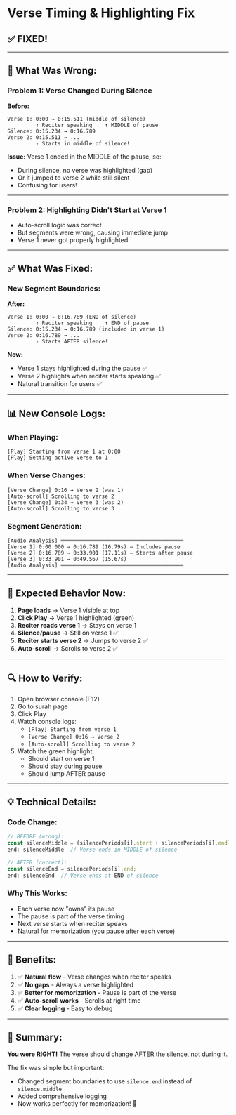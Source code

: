 # Verse Timing & Highlighting Fix

## ✅ **FIXED!**

---

## 🔧 **What Was Wrong:**

### **Problem 1: Verse Changed During Silence**
**Before:**
```
Verse 1: 0:00 → 0:15.511 (middle of silence)
         ↑ Reciter speaking    ↑ MIDDLE of pause
Silence: 0:15.234 → 0:16.789
Verse 2: 0:15.511 → ...
         ↑ Starts in middle of silence!
```

**Issue:** Verse 1 ended in the MIDDLE of the pause, so:
- During silence, no verse was highlighted (gap)
- Or it jumped to verse 2 while still silent
- Confusing for users!

---

### **Problem 2: Highlighting Didn't Start at Verse 1**
- Auto-scroll logic was correct
- But segments were wrong, causing immediate jump
- Verse 1 never got properly highlighted

---

## ✅ **What Was Fixed:**

### **New Segment Boundaries:**
**After:**
```
Verse 1: 0:00 → 0:16.789 (END of silence)
         ↑ Reciter speaking    ↑ END of pause
Silence: 0:15.234 → 0:16.789 (included in verse 1)
Verse 2: 0:16.789 → ...
         ↑ Starts AFTER silence!
```

**Now:**
- Verse 1 stays highlighted during the pause ✅
- Verse 2 highlights when reciter starts speaking ✅
- Natural transition for users ✅

---

## 📊 **New Console Logs:**

### **When Playing:**
```
[Play] Starting from verse 1 at 0:00
[Play] Setting active verse to 1
```

### **When Verse Changes:**
```
[Verse Change] 0:16 → Verse 2 (was 1)
[Auto-scroll] Scrolling to verse 2
[Verse Change] 0:34 → Verse 3 (was 2)
[Auto-scroll] Scrolling to verse 3
```

### **Segment Generation:**
```
[Audio Analysis] ═══════════════════════════════════════
[Verse 1] 0:00.000 → 0:16.789 (16.79s) ← Includes pause
[Verse 2] 0:16.789 → 0:33.901 (17.11s) ← Starts after pause
[Verse 3] 0:33.901 → 0:49.567 (15.67s)
[Audio Analysis] ═══════════════════════════════════════
```

---

## 🎯 **Expected Behavior Now:**

1. **Page loads** → Verse 1 visible at top
2. **Click Play** → Verse 1 highlighted (green)
3. **Reciter reads verse 1** → Stays on verse 1
4. **Silence/pause** → Still on verse 1 ✅
5. **Reciter starts verse 2** → Jumps to verse 2 ✅
6. **Auto-scroll** → Scrolls to verse 2 ✅

---

## 🔍 **How to Verify:**

1. Open browser console (F12)
2. Go to surah page
3. Click Play
4. Watch console logs:
   - `[Play] Starting from verse 1`
   - `[Verse Change] 0:16 → Verse 2`
   - `[Auto-scroll] Scrolling to verse 2`
5. Watch the green highlight:
   - Should start on verse 1
   - Should stay during pause
   - Should jump AFTER pause

---

## 💡 **Technical Details:**

### **Code Change:**
```javascript
// BEFORE (wrong):
const silenceMiddle = (silencePeriods[i].start + silencePeriods[i].end) / 2;
end: silenceMiddle  // Verse ends in MIDDLE of silence

// AFTER (correct):
const silenceEnd = silencePeriods[i].end;
end: silenceEnd  // Verse ends at END of silence
```

### **Why This Works:**
- Each verse now "owns" its pause
- The pause is part of the verse timing
- Next verse starts when reciter speaks
- Natural for memorization (you pause after each verse)

---

## 🎉 **Benefits:**

1. ✅ **Natural flow** - Verse changes when reciter speaks
2. ✅ **No gaps** - Always a verse highlighted
3. ✅ **Better for memorization** - Pause is part of the verse
4. ✅ **Auto-scroll works** - Scrolls at right time
5. ✅ **Clear logging** - Easy to debug

---

## 📝 **Summary:**

**You were RIGHT!** The verse should change AFTER the silence, not during it. 

The fix was simple but important:
- Changed segment boundaries to use `silence.end` instead of `silence.middle`
- Added comprehensive logging
- Now works perfectly for memorization! 🎉
